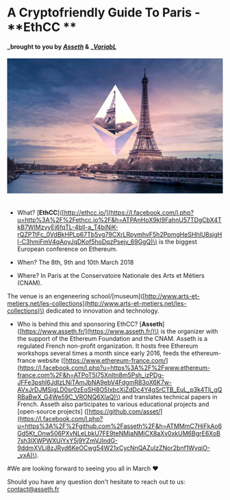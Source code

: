 # A Cryptofriendly Guide To Paris - **EthCC **

#### _brought to you by _[_Asseth_](http://www.asseth.fr/)_ & _[_VariabL_](https://variabl.io/)

###### ![](/assets/banner.jpg)

* What? \[**EthCC**\]\([http://ethcc.io/](https://l.facebook.com/l.php?u=http%3A%2F%2Fethcc.io%2F&h=ATPAnHoX9kl9FahnU57TDgCbX4TkB7WIMzvyEj6fqTL-4bll-a_T4bjNiK-rQZPTtFc_0VdBkHPLp67Tb5vg79CXrLRpymhvF5h2PpmgHeSHhlU8sjgHl-C3hmiFmV4qAoyJqDKof5hoDqzPsejv_69GgQ)\) is the biggest European conference on Ethereum.

* When? The 8th, 9th and 10th March 2018

* Where? In Paris at the Conservatoire Nationale des Arts et Métiers \(CNAM\).

The venue is an engeneering school/\[museum\]\([http://www.arts-et-metiers.net/les-collections](http://www.arts-et-metiers.net/les-collections)\) dedicated to innovation and technology.

* Who is behind this and sponsoring EthCC? 
  \[**Asseth**\] \([https://www.asseth.fr/](https://www.asseth.fr/)\) is the organizer with the support of the Ethereum Foundation and the CNAM. 
  Asseth is a regulated French non-profit organization. It hosts free Ethereum workshops several times a month since early 2016, feeds the ethereum-france website \([https://www.ethereum-france.com/](https://l.facebook.com/l.php?u=https%3A%2F%2Fwww.ethereum-france.com%2F&h=ATPoT5I75Xnltn8m5Psh_izPDg-JFFe3pshl6JdIzLNiTAmJbNA9ebV4FdgmR83oX6K7w-AVxJrDJMSigLD0sr0zEoSH8O5IxbcXiZdDc4Y4gSrCTB_EuL_p3k4TIj_gQRBaBwX_G4We59C_VRONQ6XlaQ)\) and translates technical papers in French. Asseth also participates to various educational projects and \[open-source projects\] \([https://github.com/asset/](https://l.facebook.com/l.php?u=https%3A%2F%2Fgithub.com%2Fasseth%2F&h=ATMMmC7HiFkAo6Gd5Kt_Onw506PXvNLeLbkU7FE9teNMjaNMiCX8aXv0xkUM6BgrE6XoB7sh3lXWPWXUiYxY5j9YZmVJIndG-9ddmXVLi8zJRyd6KeOCwg54W21xCycNnQAZuIzZNor2bnf1WyqiO-_vxA)\).

\#We are looking forward to seeing you all in March ♥

Should you have any question don't hesitate to reach out to us: [contact@asseth.fr](mailto:contact@asseth.fr)

